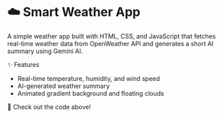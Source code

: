 # ☁️ Smart Weather App

A simple weather app built with HTML, CSS, and JavaScript that fetches real-time weather data from OpenWeather API and generates a short AI summary using Gemini AI.

✨ Features
- Real-time temperature, humidity, and wind speed
- AI-generated weather summary
- Animated gradient background and floating clouds

📂 Check out the code above!
